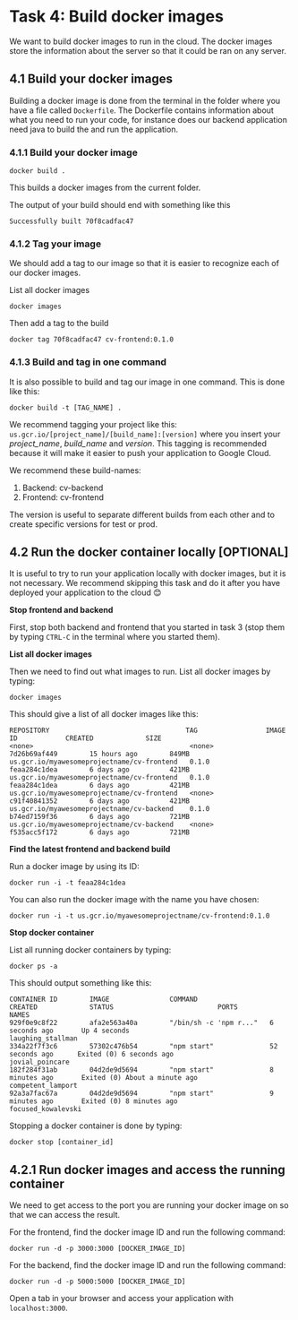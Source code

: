 # Task 4: Build docker images
We want to build docker images to run in the cloud.
The docker images store the information about the server so that it could be ran on any server. 


## 4.1 Build your docker images

Building a docker image is done from the terminal in the folder where you have a file called `Dockerfile`.
The Dockerfile contains information about what you need to run your code, for instance does our backend application need java to build the and run the application.

### 4.1.1 Build your docker image
 
```
docker build .
```
This builds a docker images from the current folder. 

The output of your build should end with something like this
```
Successfully built 70f8cadfac47
```

### 4.1.2 Tag your image
We should add a tag to our image so that it is easier to recognize each of our docker images. 

List all docker images
```
docker images
```
Then add a tag to the build 
```
docker tag 70f8cadfac47 cv-frontend:0.1.0
``` 

### 4.1.3 Build and tag in one command
It is also possible to build and tag our image in one command. This is done like this: 

```
docker build -t [TAG_NAME] .
```
We recommend tagging your project like this: `us.gcr.io/[project_name]/[build_name]:[version]`
where you insert your *project_name*, *build_name* and *version*.
This tagging is recommended because it will make it easier to push your application to Google Cloud.  


We recommend these build-names: 
1. Backend: cv-backend
2. Frontend: cv-frontend


The version is useful to separate different builds from each other and to create specific versions for test or prod.

## 4.2 Run the docker container locally [OPTIONAL]

It is useful to try to run your application locally with docker images, but it is not necessary.
We recommend skipping this task and do it after you have deployed your application to the cloud :blush:

**Stop frontend and backend**

First, stop both backend and frontend that you started in task 3 (stop them by typing `CTRL-C` in the terminal where you started them). 

**List all docker images**

Then we need to find out what images to run.
List all docker images by typing:

```
docker images
```

This should give a list of all docker images like this: 

```
REPOSITORY                                  TAG                 IMAGE ID            CREATED             SIZE
<none>                                       <none>              7d26b69af449        15 hours ago        849MB
us.gcr.io/myawesomeprojectname/cv-frontend   0.1.0               feaa284c1dea        6 days ago          421MB
us.gcr.io/myawesomeprojectname/cv-frontend   0.1.0               feaa284c1dea        6 days ago          421MB
us.gcr.io/myawesomeprojectname/cv-frontend   <none>              c91f40841352        6 days ago          421MB
us.gcr.io/myawesomeprojectname/cv-backend    0.1.0               b74ed7159f36        6 days ago          721MB
us.gcr.io/myawesomeprojectname/cv-backend    <none>              f535acc5f172        6 days ago          721MB
```

**Find the latest frontend and backend build**

Run a docker image by using its ID: 

```
docker run -i -t feaa284c1dea
```

You can also run the docker image with the name you have chosen: 

```
docker run -i -t us.gcr.io/myawesomeprojectname/cv-frontend:0.1.0
```

**Stop docker container**

List all running docker containers by typing: 

```
docker ps -a
``` 

This should output something like this: 

```
CONTAINER ID        IMAGE               COMMAND                  CREATED             STATUS                          PORTS               NAMES
929f0e9c8f22        afa2e563a40a        "/bin/sh -c 'npm r..."   6 seconds ago       Up 4 seconds                                        laughing_stallman
334a22f7f3c6        57302c476b54        "npm start"              52 seconds ago      Exited (0) 6 seconds ago                            jovial_poincare
182f284f31ab        04d2de9d5694        "npm start"              8 minutes ago       Exited (0) About a minute ago                       competent_lamport
92a3a7fac67a        04d2de9d5694        "npm start"              9 minutes ago       Exited (0) 8 minutes ago                            focused_kowalevski
```

Stopping a docker container is done by typing: 
```
docker stop [container_id]
```

## 4.2.1 Run docker images and access the running container 

We need to get access to the port you are running your docker image on so that we can access the result. 

For the frontend, find the docker image ID and run the following command: 

```
docker run -d -p 3000:3000 [DOCKER_IMAGE_ID]
```


For the backend, find the docker image ID and run the following command: 

```
docker run -d -p 5000:5000 [DOCKER_IMAGE_ID]
```

Open a tab in your browser and access your application with `localhost:3000`.